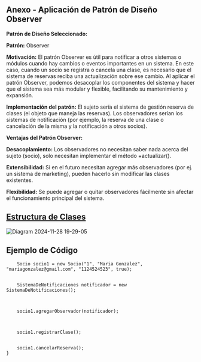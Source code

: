  ##   Anexo - Aplicación de Patrón de Diseño Observer

**Patrón de Diseño Seleccionado:**

**Patrón:** Observer

**Motivación:** El patrón Observer es útil para notificar a otros sistemas o módulos cuando hay cambios o eventos importantes en un sistema. En este caso, cuando un socio se registra o cancela una clase, es necesario que el sistema de reservas reciba una actualización sobre ese cambio. Al aplicar el patrón Observer, podemos desacoplar los componentes del sistema y hacer que el sistema sea más modular y flexible, facilitando su mantenimiento y expansión.

**Implementación del patrón:**
El sujeto sería el sistema de gestión reserva de clases (el objeto que maneja las reservas).
Los observadores  serían los sistemas de notificación (por ejemplo, la reserva de una clase o cancelación de la misma y la notificación a otros socios).

**Ventajas del Patrón Observer:**

**Desacoplamiento:** Los observadores no necesitan saber nada acerca del sujeto (socio), solo necesitan implementar el método +actualizar().

**Extensibilidad:** Si en el futuro necesitan agregar más observadores (por ej. un sistema de marketing), pueden hacerlo sin modificar las clases existentes.

**Flexibilidad:** Se puede agregar o quitar observadores fácilmente sin afectar el funcionamiento principal del sistema.
##  [Estructura de Clases](https://drive.google.com/file/d/1RZdHuDrlXeR3bRNS6-ycGpXHh9QtbRX8/view?usp=sharing)
![Diagram 2024-11-28 19-29-05](https://github.com/user-attachments/assets/b8a3d7d8-a5cf-41c7-8a4c-9e4709f269ce)
## Ejemplo de Código

        
        Socio socio1 = new Socio("1", "Maria Gonzalez", "mariagonzalez@gmail.com", "1124524523", true);

        
        SistemaDeNotificaciones notificador = new SistemaDeNotificaciones();
      

       
        socio1.agregarObservador(notificador);
        

        
        socio1.registrarClase();

        
        socio1.cancelarReserva();
    }



